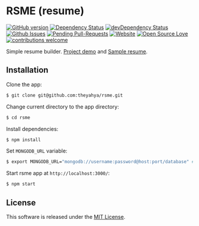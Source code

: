 
# RSME (resume)
[![GitHub version](https://badge.fury.io/gh/ysarbabi%2Frsme.svg)](https://badge.fury.io/gh/ysarbabi%2Frsme)
[![Dependency Status](https://david-dm.org/ysarbabi/rsme.svg)](https://david-dm.org/ysarbabi/rsme)
[![devDependency Status](https://david-dm.org/ysarbabi/rsme/dev-status.svg)](https://david-dm.org/ysarbabi/rsme#info=devDependencies)
[![Github Issues](http://githubbadges.herokuapp.com/ysarbabi/rsme/issues.svg?style=flat-square)](https://github.com/ysarbabi/rsme/issues)
[![Pending Pull-Requests](http://githubbadges.herokuapp.com/ysarbabi/rsme/pulls.svg?style=flat-square)](https://github.com/ysarbabi/rsme/pulls)
[![Website](https://img.shields.io/website-up-down-green-red/http/rsme.herokuapp.com.svg)](http://rsme.herokuapp.com)
[![Open Source Love](https://badges.frapsoft.com/os/mit/mit.svg?v=102)](https://github.com/ellerbrock/open-source-badge/)
[![contributions welcome](https://img.shields.io/badge/contributions-welcome-brightgreen.svg?style=flat)](https://github.com/ysarbabi/rsme/)

Simple resume builder. [Project demo](https://rsme.herokuapp.com/) and [Sample resume](https://rsme.herokuapp.com/ysarbabi).


## Installation

Clone the app:
```bash
$ git clone git@github.com:theyahya/rsme.git
```

Change current directory to the app directory:
```bash
$ cd rsme
```

Install dependencies:
```bash
$ npm install
```

Set `MONGODB_URL` variable:
```bash
$ export MONGODB_URL="mongodb://username:password@host:port/database" # Replace your mongodb url.
```

Start rsme app at `http://localhost:3000/`:
```bash
$ npm start
```

## License
This software is released under the [MIT License](https://ysarbabi.mit-license.org).
